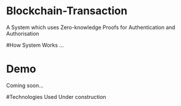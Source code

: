 # Blockchain-Transaction
A System which uses Zero-knowledge Proofs for Authentication and Authorisation

#How System Works
...

# Demo
Coming soon...

#Technologies Used
Under construction
